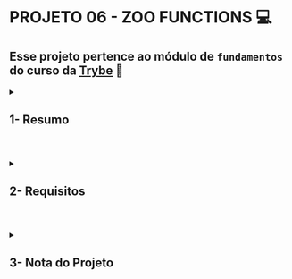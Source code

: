 # PROJETO 06 - ZOO FUNCTIONS :computer:

## Esse projeto pertence ao módulo de `fundamentos` do curso da [Trybe](https://www.betrybe.com/) :green_heart:

<details>
 
<summary>
  
## 1- Resumo
  
</summary>

Simulei um sistema de reporte de um zoológico desenvolvendo um conjunto de funções capazes de recuperar tanto informações sobre os animais, espécie e local de origem, quanto dados sobre as pessoas que colaboram com a manutenção e cuidado do local. Veja mais abaixo!
  
</details>

#

<details>
 
<summary>
 
## 2- Requisitos

</summary>

### I. Implemente a função getSpeciesByIds.

### II. Implemente a função getAnimalsOlderThan.

### III. Implemente a função getEmployeeByName.

### IV. Implemente a função getRelatedEmployees.

### V. Implemente a função countAnimals.

### VI. Obtenha ao menos 80% de cobertura de testes na função handlerElephants.

### VII. Obtenha ao menos 90% de cobertura de testes na função handlerElephants.

### VIII. Implemente a função calculateEntry.

### IX. Implemente a função getSchedule.

### X. Implemente a função getOldestFromFirstSpecies.

### XI. Implemente a função getEmployeesCoverage.

### XII. Obtenha ao menos 85% de cobertura de testes na função getOpeningHours.

### XIII. Obtenha ao menos 95% de cobertura de testes na função getOpeningHours.

### XIV. Implemente a função getAnimalMap.

---
 
## Requisitos Bônus

### XV. Obtenha 100% de cobertura de testes na função handlerElephants.

### XVI. Obtenha ao menos 100% de cobertura de testes na função getOpeningHours.

</details>

# 

<details>
 
<summary>

## 3- Nota do Projeto
 
</summary>

## 100% :heavy_check_mark:

![Project-Zoo-Functions-Grade]()

</details> 
 
# 

